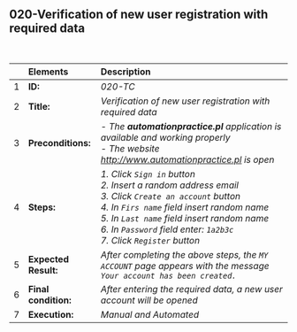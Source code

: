 ##  020-Verification of new user registration with required data

<br>

|     | Elements             | Description                                                                               |
| :-- | :------------------- | :---------------------------------------------------------------------------------------- |
| 1   | **ID:**              | _020-TC_                                                                                  |
| 2   | **Title:**           | _Verification of new user registration with required data_                                |
| 3   | **Preconditions:**   | _- The **automationpractice.pl** application is available and working properly <br> - The website http://www.automationpractice.pl is open_ |
| 4   | **Steps:**           | _1. Click `Sign in` button <br> 2. Insert a random address email <br> 3. Click `Create an account` button <br> 4. In `Firs name` field insert random name <br> 5. In `Last name` field insert random name <br> 6. In `Password` field enter: `1a2b3c` <br> 7. Click `Register` button_ |
| 5   | **Expected Result:** | _After completing the above steps, the `MY ACCOUNT` page appears with the message `Your account has been created.`_ |
| 6   | **Final condition:** | _After entering the required data, a new user account will be opened_                     |
| 7   | **Execution:**       | _Manual and Automated_                                                                    |
